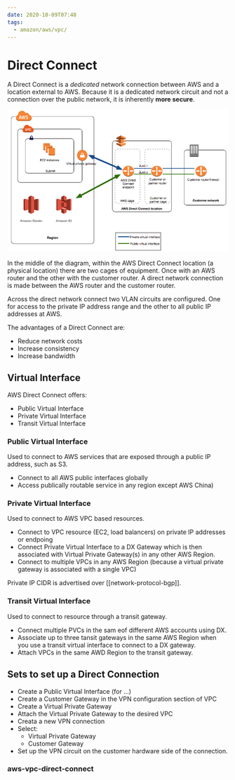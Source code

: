 ```yaml
---
date: 2020-10-09T07:48
tags:
  - amazon/aws/vpc/
---
```


# Direct Connect

A Direct Connect is a *dedicated* network connection between AWS and a location external to AWS.
Because it is a dedicated network circuit and not a connection over the public network, it is inherently **more secure**.

![Direct Connect](./static/direct_connect_overview.png)

In the middle of the diagram, within the AWS Direct Connect location (a physical location) there are two cages of equipment. Once with an AWS router and the other with the customer
router.
A direct network connection is made between the AWS router and the customer router.

Across the direct network connect two VLAN circuits are configured. One for access to the private IP address range and the other to all public IP addresses at AWS.

The advantages of a Direct Connect are:
* Reduce network costs 
* Increase consistency
* Increase bandwidth


## Virtual Interface

AWS Direct Connect offers:
* Public Virtual Interface
* Private Virtual Interface
* Transit Virtual Interface

### Public Virtual Interface

Used to connect to AWS services that are exposed through a public IP address, such as S3.
* Connect to all AWS public interfaces globally
* Access publically routable service in any region except AWS China)

### Private Virtual Interface

Used to connect to AWS VPC based resources.
* Connect to VPC resource (EC2, load balancers) on private IP addresses or endpoing
* Connect Private Virtual Interface to a DX Gateway which is then associated with Virtual Private Gateway(s) in any other AWS Region.
* Connect to multiple VPCs in any AWS Region (because a virtual private gateway is associated with a single VPC)

Private IP CIDR is advertised over [[network-protocol-bgp]].

### Transit Virtual Interface

Used to connect to resource through a transit gateway.
* Connect multiple PVCs in the sam eof different AWS accounts using DX.
* Associate up to three tansit gateways in the same AWS Region when you use a transit virtual interface to connect to a DX gateway.
* Attach VPCs in the same AWD Region to the transit gateway.

## Sets to set up a Direct Connection
* Create a Public Virtual Interface (for ...)
* Create a Customer Gateway in the VPN configuration section of VPC
* Create a Virtual Private Gateway
* Attach the Virtual Private Gateway to the desired VPC
* Creata a new VPN connection
* Select:
  * Virtual Private Gateway
  * Customer Gateway
* Set up the VPN circuit on the customer hardware side of the connection.

### aws-vpc-direct-connect

